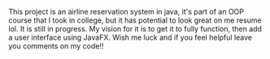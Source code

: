 This project is an airline reservation system in java, it's part of an OOP course that I took in college, but it has potential to look great on me resume lol. It is still in progress. My vision for it is to get it to fully function, then add a user interface using JavaFX. Wish me luck and if you feel helpful leave you  comments on my code!!
